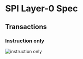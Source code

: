 # SPI Layer-0 Spec

## Transactions

### Instruction only

![instruction only](https://rawgit.com/drom/spi/master/img/inst.wavedrom.svg)
